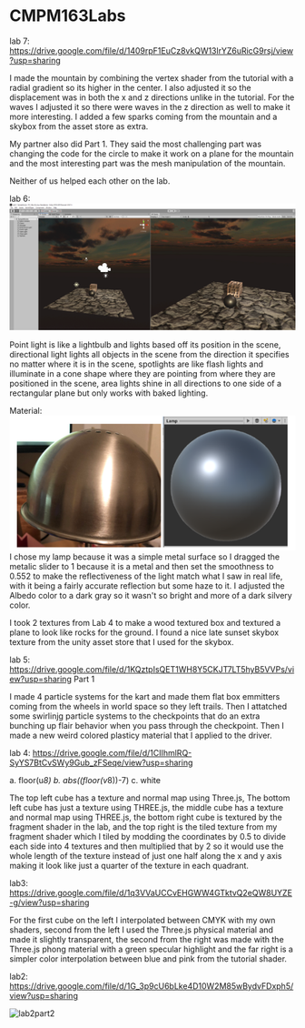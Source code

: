 # CMPM163Labs

lab 7:
https://drive.google.com/file/d/1409rpF1EuCz8vkQW13lrYZ6uRicG9rsj/view?usp=sharing

I made the mountain by combining the vertex shader from the tutorial with a radial gradient so its higher in the center. I also adjusted it so the displacement was in both the x and z directions unlike in the tutorial. For the waves I adjusted it so there were waves in the z direction as well to make it more interesting. I added a few sparks coming from the mountain and a skybox from the asset store as extra.

My partner also did Part 1. They said  the most challenging part was changing the code for the circle to make it work on a plane for the mountain and the most interesting part was the mesh manipulation of the mountain.

Neither of us helped each other on the lab.

lab 6:
![](images/Lab6FinalScene.PNG)

Point light is like a lightbulb and lights based off its position in the scene, directional light lights all objects in the scene from the direction it specifies no matter where it is in the scene, spotlights are like flash lights and illuminate in a cone shape where they are pointing from where they are positioned in the scene, area lights shine in all directions to one side of a rectangular plane but only works with baked lighting.

Material:
![](images/MaterialLab6.PNG)
I chose my lamp because it was a simple metal surface so I dragged the metalic slider to 1 because it is a metal and then set the smoothness to 0.552 to make the reflectiveness of the light match what I saw in real life, with it being a fairly accurate reflection but some haze to it. I adjusted the Albedo color to a dark gray so it wasn't so bright and more of a dark silvery color.

I took 2 textures from Lab 4 to make a wood textured box and textured a plane to look like rocks for the ground.
I found a nice late sunset skybox texture from the unity asset store that I used for the skybox.

lab 5:
https://drive.google.com/file/d/1KQztpIsQET1WH8Y5CKJT7LT5hyB5VVPs/view?usp=sharing
Part 1

I made 4 particle systems for the kart and made them flat box emmitters coming from the wheels in world space so they left trails.
Then I attatched some swirlinjg particle systems to the checkpoints that do an extra bunching up flair behavior when you pass through the checkpoint. Then I made a new weird colored plasticy material that I applied to the driver.

lab 4:
https://drive.google.com/file/d/1CIIhmlRQ-SyYS7BtCvSWy9Gub_zFSeqe/view?usp=sharing

a. floor(u*8)
b. abs((floor(v*8))-7)
c. white

The top left cube has a texture and normal map using Three.js, The bottom left cube has just a texture using THREE.js, the middle cube has a texture and normal map using THREE.js, the bottom right cube is textured by the fragment shader in the lab, and the top right is the tiled texture from my fragment shader which I tiled by modding the coordinates by 0.5 to divide each side into 4 textures and then multiplied that by 2 so it would use the whole length of the texture instead of just one half along the x and y axis making it look like just a quarter of the texture in each quadrant.

lab3: 
https://drive.google.com/file/d/1q3VVaUCCvEHGWW4GTktvQ2eQW8UYZE-g/view?usp=sharing

For the first cube on the left I interpolated between CMYK with my own shaders, second from the left I used the Three.js physical material and made it slightly transparent, the second from the right was made with the Three.js phong material with a green specular highlight and the far right is a simpler color interpolation between blue and pink from the tutorial shader.

lab2: 
https://drive.google.com/file/d/1G_3p9cU6bLke4D10W2M85wBydvFDxph5/view?usp=sharing

![lab2part2](https://user-images.githubusercontent.com/17225471/79297784-00afc400-7e94-11ea-8ad0-63a035af2505.PNG)


